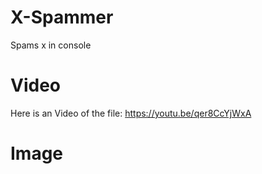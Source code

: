 # X-Spammer
Spams x in console

# Video
Here is an Video of the file:
https://youtu.be/qer8CcYjWxA

# Image
